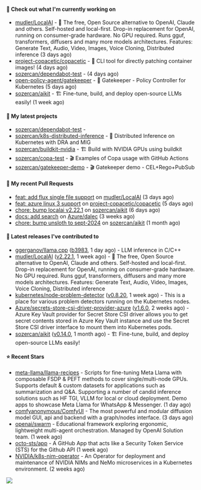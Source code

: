 #### 👷 Check out what I'm currently working on

- [mudler/LocalAI](https://github.com/mudler/LocalAI) - :robot: The free, Open Source alternative to OpenAI, Claude and others. Self-hosted and local-first. Drop-in replacement for OpenAI,  running on consumer-grade hardware. No GPU required. Runs gguf, transformers, diffusers and many more models architectures. Features: Generate Text, Audio, Video, Images, Voice Cloning, Distributed inference (3 days ago)
- [project-copacetic/copacetic](https://github.com/project-copacetic/copacetic) - 🧵 CLI tool for directly patching container images! (4 days ago)
- [sozercan/dependabot-test](https://github.com/sozercan/dependabot-test) -  (4 days ago)
- [open-policy-agent/gatekeeper](https://github.com/open-policy-agent/gatekeeper) - 🐊 Gatekeeper - Policy Controller for Kubernetes (5 days ago)
- [sozercan/aikit](https://github.com/sozercan/aikit) - 🏗️ Fine-tune, build, and deploy open-source LLMs easily! (1 week ago)

#### 🌱 My latest projects

- [sozercan/dependabot-test](https://github.com/sozercan/dependabot-test) - 
- [sozercan/k8s-distributed-inference](https://github.com/sozercan/k8s-distributed-inference) - 🦄 Distributed Inference on Kubernetes with DRA and MIG
- [sozercan/buildkit-nvidia](https://github.com/sozercan/buildkit-nvidia) - 🏗️ Build with NVIDIA GPUs using buildkit
- [sozercan/copa-test](https://github.com/sozercan/copa-test) - 🎬 Examples of Copa usage with GitHub Actions
- [sozercan/gatekeeper-demo](https://github.com/sozercan/gatekeeper-demo) - 🎬 Gatekeeper demo - CEL&#43;Rego&#43;PubSub

#### 🔨 My recent Pull Requests

- [feat: add flux single file support](https://github.com/mudler/LocalAI/pull/3959) on [mudler/LocalAI](https://github.com/mudler/LocalAI) (3 days ago)
- [feat: azure linux 3 support](https://github.com/project-copacetic/copacetic/pull/815) on [project-copacetic/copacetic](https://github.com/project-copacetic/copacetic) (5 days ago)
- [chore: bump localai v2.22.1](https://github.com/sozercan/aikit/pull/412) on [sozercan/aikit](https://github.com/sozercan/aikit) (6 days ago)
- [docs: add search](https://github.com/Azure/dalec/pull/389) on [Azure/dalec](https://github.com/Azure/dalec) (3 weeks ago)
- [chore: bump unsloth to sept-2024](https://github.com/sozercan/aikit/pull/403) on [sozercan/aikit](https://github.com/sozercan/aikit) (1 month ago)

#### 🚀 Latest releases I've contributed to

- [ggerganov/llama.cpp](https://github.com/ggerganov/llama.cpp) ([b3983](https://github.com/ggerganov/llama.cpp/releases/tag/b3983), 1 day ago) - LLM inference in C/C&#43;&#43;
- [mudler/LocalAI](https://github.com/mudler/LocalAI) ([v2.22.1](https://github.com/mudler/LocalAI/releases/tag/v2.22.1), 1 week ago) - :robot: The free, Open Source alternative to OpenAI, Claude and others. Self-hosted and local-first. Drop-in replacement for OpenAI,  running on consumer-grade hardware. No GPU required. Runs gguf, transformers, diffusers and many more models architectures. Features: Generate Text, Audio, Video, Images, Voice Cloning, Distributed inference
- [kubernetes/node-problem-detector](https://github.com/kubernetes/node-problem-detector) ([v0.8.20](https://github.com/kubernetes/node-problem-detector/releases/tag/v0.8.20), 1 week ago) - This is a place for various problem detectors running on the Kubernetes nodes.
- [Azure/secrets-store-csi-driver-provider-azure](https://github.com/Azure/secrets-store-csi-driver-provider-azure) ([v1.6.0](https://github.com/Azure/secrets-store-csi-driver-provider-azure/releases/tag/v1.6.0), 2 weeks ago) - Azure Key Vault provider for Secret Store CSI driver allows you to get secret contents stored in Azure Key Vault instance and use the Secret Store CSI driver interface to mount them into Kubernetes pods.
- [sozercan/aikit](https://github.com/sozercan/aikit) ([v0.14.0](https://github.com/sozercan/aikit/releases/tag/v0.14.0), 1 month ago) - 🏗️ Fine-tune, build, and deploy open-source LLMs easily!

#### ⭐ Recent Stars

- [meta-llama/llama-recipes](https://github.com/meta-llama/llama-recipes) - Scripts for fine-tuning Meta Llama with composable FSDP &amp; PEFT methods to cover single/multi-node GPUs. Supports default &amp; custom datasets for applications such as summarization and Q&amp;A. Supporting a number of candid inference solutions such as HF TGI, VLLM for local or cloud deployment. Demo apps to showcase Meta Llama for WhatsApp &amp; Messenger. (1 day ago)
- [comfyanonymous/ComfyUI](https://github.com/comfyanonymous/ComfyUI) - The most powerful and modular diffusion model GUI, api and backend with a graph/nodes interface. (3 days ago)
- [openai/swarm](https://github.com/openai/swarm) - Educational framework exploring ergonomic, lightweight multi-agent orchestration. Managed by OpenAI Solution team. (1 week ago)
- [octo-sts/app](https://github.com/octo-sts/app) - A GitHub App that acts like a Security Token Service (STS) for the Github API (1 week ago)
- [NVIDIA/k8s-nim-operator](https://github.com/NVIDIA/k8s-nim-operator) - An Operator for deployment and maintenance of NVIDIA NIMs and NeMo microservices in a Kubernetes environment. (2 weeks ago)

![](https://github-readme-stats.vercel.app/api?username=sozercan&theme=vision-friendly-dark&hide_border=false&include_all_commits=true&count_private=true)
